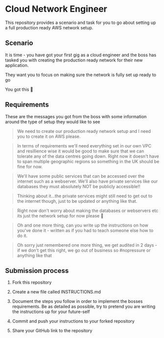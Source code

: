 # Cloud Network Engineer

This repository provides a scenario and task for you to go about setting up a full production ready AWS network setup.

## Scenario

It is time - you have got your first gig as a cloud engineer and the boss has tasked you with creating the production ready network for their new application.

They want you to focus on making sure the network is fully set up ready to go

You got this 🙌

## Requirements

These are the messages you got from the boss with some information around the type of setup they would like to see

> We need to create our production ready network setup and I need you to create it on AWS please. 

> In terms of requirements we'll need everything set in our own VPC and resillience wise it would be good to make sure that we can tolerate any of the data centres going down. Right now it doesn't have to span multiple geographic regions so something in the UK should be fine for now.

> We'll have some public services that can be accessed over the internet such as a webserver. We'll also have private services like our databases they must absolutely NOT be publicly accessible!!

> Thinking about it...the private services might still need to get out to the internet though, just to be updated or anything like that.

> Right now don't worry about making the databases or webservers etc its just the network setup for now please 🙏

> Oh and one more thing, can you write up the instructions on how you've done it - written as if you had to teach someone else how to do it.

> Oh sorry just remembered one more thing, we get audited in 2 days - if we don't get this right, we go out of business so #nopressure or anything like that


## Submission process

1. Fork this repository

2. Create a new file called INSTRUCTIONS.md

3. Document the steps you follow in order to implement the bosses requirements. Be as detailed as possible, try to pretend you are writing the instructions up for your future-self

4. Commit and push your instructions to your forked repository

5. Share your GitHub link to the repository



